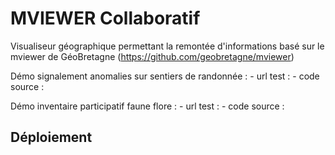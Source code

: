 MVIEWER Collaboratif
=============

Visualiseur géographique permettant la remontée d'informations basé sur le mviewer de GéoBretagne (https://github.com/geobretagne/mviewer)

Démo signalement anomalies sur sentiers de randonnée :
	- url test :
	- code source :
	
Démo inventaire participatif faune flore :
	- url test :
	- code source :
	
Déploiement
-----------

